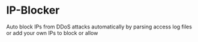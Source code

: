 # IP-Blocker
Auto block IPs from DDoS attacks automatically by parsing access log files or add your own IPs to block or allow
